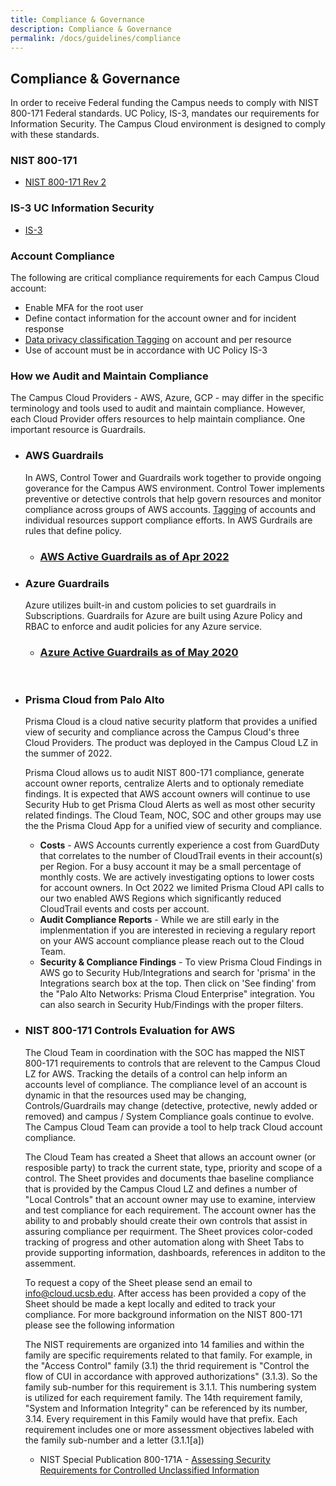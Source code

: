 ```yaml
---
title: Compliance & Governance
description: Compliance & Governance
permalink: /docs/guidelines/compliance
---
```


## Compliance & Governance
In order to receive Federal funding the Campus needs to comply with NIST 800-171 Federal standards.  UC Policy, IS-3, mandates our requirements for Information Security. The Campus Cloud environment is designed to comply with these standards.

### NIST 800-171
* [NIST 800-171 Rev 2](https://csrc.nist.gov/publications/detail/sp/800-171/rev-2/final)

### IS-3 UC Information Security
* [IS-3](https://security.ucop.edu/policies/it-policies.html)

### Account Compliance
The following are critical compliance requirements for each Campus Cloud account:
- Enable MFA for the root user
- Define contact information for the account owner and for incident response
- [Data privacy classification Tagging](tagging) on account and per resource
- Use of account must be in accordance with UC Policy IS-3

### How we Audit and Maintain Compliance

The Campus Cloud Providers - AWS, Azure, GCP - may differ in the specific terminology and tools used to audit and maintain compliance. However, each Cloud Provider offers resources to help maintain compliance.  One important resource is Guardrails.  

* ### AWS Guardrails
    In AWS, Control Tower and Guardrails work together to provide ongoing goverance for the Campus AWS environment. Control Tower implements preventive or detective controls that help govern resources and monitor compliance across groups of AWS accounts.  [Tagging](/campus-cloud-docs/glossary/#tags) of accounts and individual resources support compliance efforts. In AWS Gurdrails are rules that define policy. 
    
    * ### [AWS Active Guardrails as of Apr 2022](guardrails.aws)


* ### Azure Guardrails
    Azure utilizes built-in and custom policies to set guardrails in Subscriptions. Guardrails for Azure are built using Azure Policy and RBAC to enforce and audit policies for any Azure service.
    
    * ### [Azure Active Guardrails as of May 2020](guardrails.azure)

<br>

* ### Prisma Cloud from Palo Alto
    Prisma Cloud is a cloud native security platform that provides a unified view of security and compliance across the Campus Cloud's three Cloud Providers.  The product was deployed in the Campus Cloud LZ in the summer of 2022.
    
    Prisma Cloud allows us to audit NIST 800-171 compliance, generate account owner reports, centralize Alerts and to optionaly remediate findings. It is expected that AWS account owners will continue to use Security Hub to get Prisma Cloud Alerts as well as most other security related findings. The Cloud Team, NOC, SOC and other groups may use the the Prisma Cloud App for a unified view of security and compliance.
     
     * **Costs** - AWS Accounts currently experience a cost from GuardDuty that correlates to the number of CloudTrail events in their account(s) per Region. For a busy account it may be a small percentage of monthly costs.  We are actively investigating options to lower costs for account owners. In Oct 2022 we limited Prisma Cloud API calls to our two enabled AWS Regions which significantly reduced CloudTrail events and costs per account.
     * **Audit Compliance Reports** - While we are still early in the implenmentation if you are interested in recieving a regulary report on your AWS account compliance please reach out to the Cloud Team.
     * **Security & Compliance Findings** - To view Prisma Cloud Findings in AWS go to Security Hub/Integrations and search for 'prisma' in the Integrations search box at the top. Then click on 'See finding' from the "Palo Alto Networks: Prisma Cloud Enterprise" integration.  You can also search in Security Hub/Findings with the proper filters.

* ### NIST 800-171 Controls Evaluation for AWS
    The Cloud Team in coordination with the SOC has mapped the NIST 800-171 requirements to controls that are relevent to the Campus Cloud LZ for AWS.  Tracking the details of a control can help inform an accounts level of compliance. The compliance level of an account is dynamic in that the resources used may be changing, Controls/Guardrails may change (detective, protective, newly added or removed) and campus / System Compliance goals continue to evolve.  The Campus Cloud Team can provide a tool to help track Cloud account compliance.

    The Cloud Team has created a Sheet that allows an account owner (or resposible party) to track the current state, type, priority and scope of a control.  The Sheet provides and documents thae baseline compliance that is provided by the Campus Cloud LZ and defines a number of "Local Controls" that an account owner may use to examine, interview and test compliance for each requirement.  The account owner has the ability to and probably should create their own controls that assist in assuring compliance per requirment.  The Sheet provices color-coded tracking of progress and other automation along with Sheet Tabs to provide supporting information, dashboards, references in additon to the assemment.

    To request  a copy of the Sheet please send an email to info@cloud.ucsb.edu.  After access has been provided a copy of the Sheet should be made a kept locally and edited to track your compliance.  For more background information on the NIST 800-171 please see the following information


    The NIST requirements are organized into 14 families and within the family are specific requirements related to that family. For example, in the  "Access Control" family (3.1) the thrid requirement is "Control the flow of CUI in accordance with approved authorizations" (3.1.3). So the family sub-number for this requirement is 3.1.1.  This numbering system is utilized for each requirement family.  The 14th requirement family, "System and Information Integrity" can be referenced by its number, 3.14. Every requirement in this Family would have that prefix. Each requirement includes one or more assessment objectives labeled with the family sub-number and a letter (3.1.1[a])

    * NIST Special Publication 800-171A - 
[Assessing Security Requirements for
Controlled Unclassified Information](https://nvlpubs.nist.gov/nistpubs/SpecialPublications/NIST.SP.800-171A.pdf)
